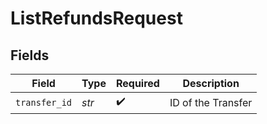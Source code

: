 # ListRefundsRequest


## Fields

| Field              | Type               | Required           | Description        |
| ------------------ | ------------------ | ------------------ | ------------------ |
| `transfer_id`      | *str*              | :heavy_check_mark: | ID of the Transfer |